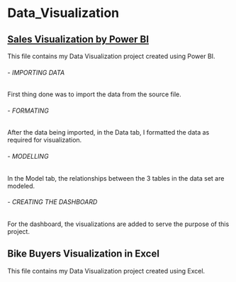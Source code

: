# Data_Visualization

## [Sales Visualization by Power BI](https://github.com/rinkudave7/Data_Visualization/blob/main/Sales%20Visualization.pbit)
This file contains my Data Visualization project created using Power BI. 
###### - IMPORTING DATA
   First thing done was to import the data from the source file.
###### - FORMATING
   After the data being imported, in the Data tab, I formatted the data as required for visualization.
###### - MODELLING
   In the Model tab, the relationships between the 3 tables in the data set are modeled.
###### - CREATING THE DASHBOARD
   For the dashboard, the visualizations are added to serve the purpose of this project.


## Bike Buyers Visualization in Excel
This file contains my Data Visualization project created using Excel.

